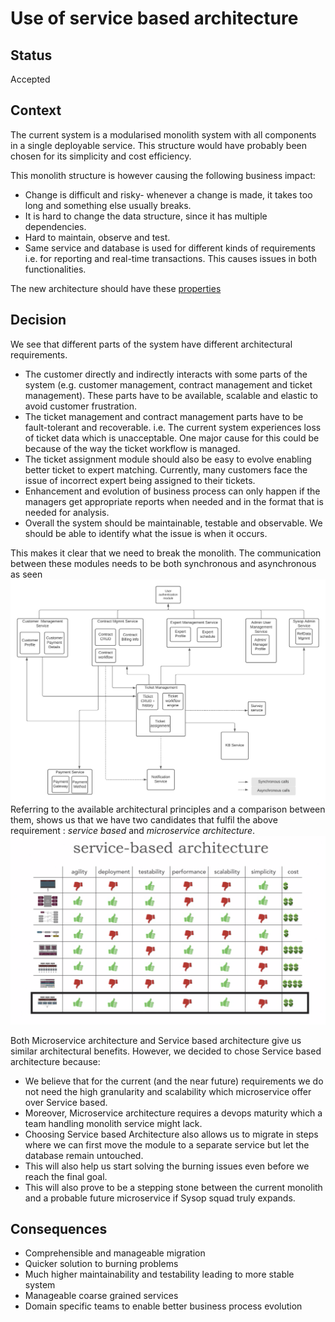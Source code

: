 # Use of service based architecture
## Status
Accepted
## Context
The current system is a modularised monolith system with all components in a single deployable service. 
This structure would have probably been chosen for its simplicity and cost efficiency.

This monolith structure is however causing the following business impact:
* Change is difficult and risky- whenever a change is made, it takes too long and something else usually breaks.
* It is hard to change the data structure, since it has multiple dependencies.
* Hard to maintain, observe and test.
* Same service and database is used for different kinds of requirements 
  i.e. for reporting and real-time transactions. This causes issues in both functionalities.

The new architecture should have these [properties](../docs/system_characteristics.md)

## Decision
We see that different parts of the system have different architectural requirements.

* The customer directly and indirectly interacts with some parts of the system 
(e.g. customer management, contract management and ticket management). 
These parts have to be available, scalable and elastic to avoid customer frustration.
* The ticket management and contract management parts have to be fault-tolerant and recoverable.
i.e. The current system experiences loss of ticket data which is unacceptable.
One major cause for this could be because of the way the ticket workflow is managed.
* The ticket assignment module should also be easy to evolve enabling better ticket to expert matching.
Currently, many customers face the issue of incorrect expert being assigned to their tickets.
* Enhancement and evolution of business process can only happen if the managers get appropriate reports 
when needed and in the format that is needed for analysis.
* Overall the system should be maintainable, testable and observable. 
  We should be able to identify what the issue is when it occurs.

This makes it clear that we need to break the monolith. 
The communication between these modules needs to be both synchronous and asynchronous 
as seen ![below](../assets/8_component_interaction_diagram.png)
Referring to the available architectural principles and a comparison between them, 
shows us that we have two candidates that fulfil the above requirement : 
*service based* and *microservice architecture*.
![SBA](../assets/7_architecture_style_comparison.png)

Both Microservice architecture and Service based architecture give us similar architectural benefits.
However, we decided to chose Service based architecture because: 
* We believe that for the current (and the near future) requirements 
  we do not need the high granularity and scalability which microservice offer over Service based.
* Moreover, Microservice architecture requires a devops maturity which 
  a team handling monolith service might lack.
* Choosing Service based Architecture also allows us to migrate in steps where we can first move the module to a separate service 
  but let the database remain untouched. 
* This will also help us start solving the burning issues even before 
  we reach the final goal.
* This will also prove to be a stepping stone between the current monolith 
  and a probable future microservice if Sysop squad truly expands.
  
## Consequences
* Comprehensible and manageable migration
* Quicker solution to burning problems
* Much higher maintainability and testability leading to more stable system  
* Manageable coarse grained services
* Domain specific teams to enable better business process evolution

